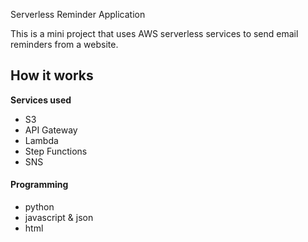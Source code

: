 Serverless Reminder Application

This is a mini project that uses AWS serverless services to send email reminders from a website. 


## How it works ##

**Services used**

- S3
- API Gateway
- Lambda
- Step Functions
- SNS
  

#### Programming
- python
- javascript & json
- html



